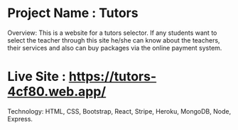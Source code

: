# Project Name : Tutors
Overview: This is a website for a tutors selector. If any students want to select the teacher through
this site he/she can know about the teachers, their services and also can buy packages via the
online payment system.

# Live Site : https://tutors-4cf80.web.app/

Technology: HTML, CSS, Bootstrap, React, Stripe, Heroku, MongoDB, Node, Express.

